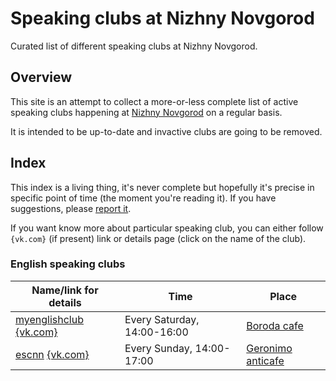 # Speaking clubs at Nizhny Novgorod 

Curated list of different speaking clubs at Nizhny Novgorod.

## Overview

This site is an attempt to collect a more-or-less complete list of active
speaking clubs happening at [Nizhny Novgorod](https://en.wikipedia.org/wiki/Nizhny_Novgorod) on a regular basis.

It is intended to be up-to-date and invactive clubs are going to be removed.

## Index

This index is a living thing, it's never complete but hopefully it's
precise in specific point of time (the moment you're reading it).
If you have suggestions, please [report it](https://github.com/speaking-clubs-nizhny/speaking-clubs-nizhny.github.io/issues/new).

If you want know more about particular speaking club, you can either
follow `{vk.com}` (if present) link or details page (click on the name of the club).

### English speaking clubs

| Name/link for details | Time | Place |
|-----------------------|------|-------|
| [myenglishclub](/english/myenglishclub.md) [{vk.com}](https://vk.com/myenglishclub) | Every Saturday, 14:00-16:00 | [Boroda cafe](https://vk.com/borodacafe) |
| [escnn](/english/escnn.md) [{vk.com}](https://vk.com/escnn) | Every Sunday, 14:00-17:00 | [Geronimo anticafe](https://vk.com/geronimonn) |